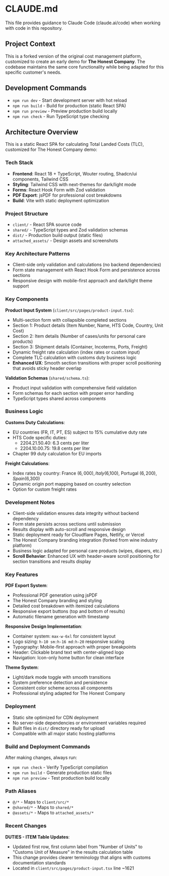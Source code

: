 # CLAUDE.md

This file provides guidance to Claude Code (claude.ai/code) when working with code in this repository.

## Project Context

This is a forked version of the original cost management platform, customized to create an early demo for **The Honest Company**. The codebase maintains the same core functionality while being adapted for this specific customer's needs.

## Development Commands

- `npm run dev` - Start development server with hot reload
- `npm run build` - Build for production (static React SPA)
- `npm run preview` - Preview production build locally
- `npm run check` - Run TypeScript type checking

## Architecture Overview

This is a static React SPA for calculating Total Landed Costs (TLC), customized for The Honest Company demo:

### Tech Stack
- **Frontend**: React 18 + TypeScript, Wouter routing, Shadcn/ui components, Tailwind CSS
- **Styling**: Tailwind CSS with next-themes for dark/light mode
- **Forms**: React Hook Form with Zod validation
- **PDF Export**: jsPDF for professional cost breakdowns
- **Build**: Vite with static deployment optimization

### Project Structure
- `client/` - React SPA source code
- `shared/` - TypeScript types and Zod validation schemas
- `dist/` - Production build output (static files)
- `attached_assets/` - Design assets and screenshots

### Key Architecture Patterns
- Client-side only validation and calculations (no backend dependencies)
- Form state management with React Hook Form and persistence across sections
- Responsive design with mobile-first approach and dark/light theme support

### Key Components

**Product Input System** (`client/src/pages/product-input.tsx`):
- Multi-section form with collapsible completed sections
- Section 1: Product details (Item Number, Name, HTS Code, Country, Unit Cost)
- Section 2: Item details (Number of cases/units for personal care products)
- Section 3: Shipment details (Container, Incoterms, Ports, Freight)
- Dynamic freight rate calculation (index rates or custom input)
- Complete TLC calculation with customs duty business logic
- **Enhanced UX**: Smooth section transitions with proper scroll positioning that avoids sticky header overlap

**Validation Schemas** (`shared/schema.ts`):
- Product input validation with comprehensive field validation
- Form schemas for each section with proper error handling
- TypeScript types shared across components

### Business Logic

**Customs Duty Calculations**:
- EU countries (FR, IT, PT, ES) subject to 15% cumulative duty rate
- HTS Code specific duties:
  - 2204.21.50.40: 6.3 cents per liter
  - 2204.10.00.75: 19.8 cents per liter
- Chapter 99 duty calculation for EU imports

**Freight Calculations**:
- Index rates by country: France ($6,000), Italy ($6,100), Portugal ($6,200), Spain ($6,300)
- Dynamic origin port mapping based on country selection
- Option for custom freight rates

### Development Notes

- Client-side validation ensures data integrity without backend dependency
- Form state persists across sections until submission
- Results display with auto-scroll and responsive design
- Static deployment ready for Cloudflare Pages, Netlify, or Vercel
- The Honest Company branding integration (forked from wine industry platform)
- Business logic adapted for personal care products (wipes, diapers, etc.)
- **Scroll Behavior**: Enhanced UX with header-aware scroll positioning for section transitions and results display

### Key Features

**PDF Export System**:
- Professional PDF generation using jsPDF
- The Honest Company branding and styling
- Detailed cost breakdown with itemized calculations
- Responsive export buttons (top and bottom of results)
- Automatic filename generation with timestamp

**Responsive Design Implementation**:
- Container system: `max-w-6xl` for consistent layout
- Logo sizing: `h-10 sm:h-16 md:h-20` responsive scaling
- Typography: Mobile-first approach with proper breakpoints
- Header: Clickable brand text with center-aligned logo
- Navigation: Icon-only home button for clean interface

**Theme System**:
- Light/dark mode toggle with smooth transitions
- System preference detection and persistence
- Consistent color scheme across all components
- Professional styling adapted for The Honest Company

### Deployment
- Static site optimized for CDN deployment
- No server-side dependencies or environment variables required
- Built files in `dist/` directory ready for upload
- Compatible with all major static hosting platforms

### Build and Deployment Commands
After making changes, always run:
- `npm run check` - Verify TypeScript compilation
- `npm run build` - Generate production static files
- `npm run preview` - Test production build locally

### Path Aliases
- `@/*` - Maps to `client/src/*`
- `@shared/*` - Maps to `shared/*`
- `@assets/*` - Maps to `attached_assets/*`

### Recent Changes

**DUTIES - ITEM Table Updates**:
- Updated first row, first column label from "Number of Units" to "Customs Unit of Measure" in the results calculation table
- This change provides clearer terminology that aligns with customs documentation standards
- Located in `client/src/pages/product-input.tsx` line ~1621